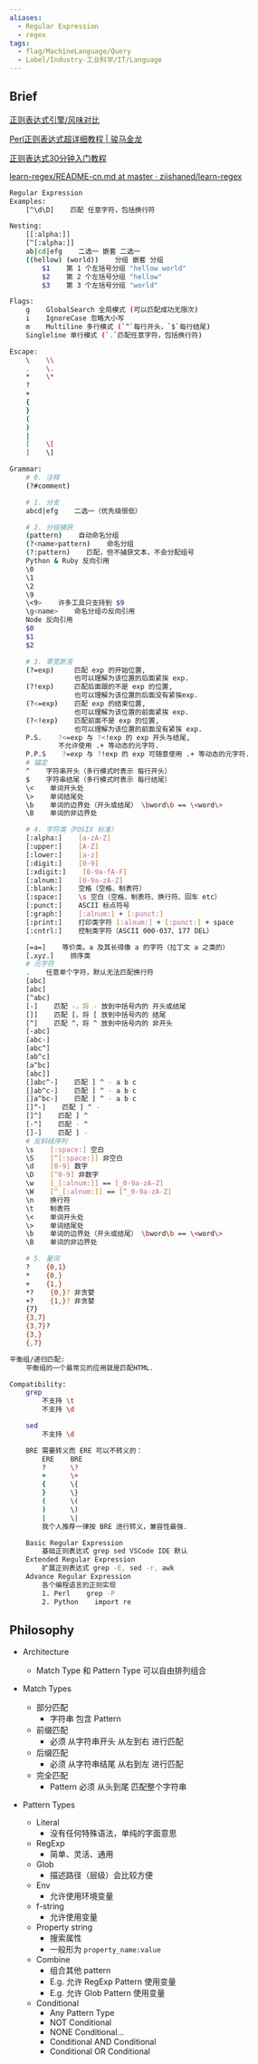 ```yaml
---
aliases:
  - Regular Expression
  - regex
tags:
  - flag/MachineLanguage/Query
  - Label/Industry-工业科学/IT/Language
---
```


## Brief

[正则表达式引擎/风味对比](https://deerchao.cn/tutorials/regex/diffs.html)

[Perl正则表达式超详细教程 | 骏马金龙](https://www.junmajinlong.com/perl/perl_re/)

[正则表达式30分钟入门教程](https://deerchao.cn/tutorials/regex/regex.htm)

[learn-regex/README-cn.md at master · ziishaned/learn-regex](https://github.com/ziishaned/learn-regex/blob/master/translations/README-cn.md)


```bash
Regular Expression
Examples:
    [^\d\D]    匹配 任意字符，包括换行符

Nesting:
    [[:alpha:]]
    [^[:alpha:]]
    ab|cd|efg    二选一 嵌套 二选一
    ((hellow) (world))    分组 嵌套 分组
        $1    第 1 个左括号分组 "hellow world"
        $2    第 2 个左括号分组 "hellow"
        $3    第 3 个左括号分组 "world"

Flags:
    g    GlobalSearch 全局模式 (可以匹配成功无限次)
    i    IgnoreCase 忽略大小写
    m    Multiline 多行模式 (`^`每行开头，`$`每行结尾)
    Singleline 单行模式 (`.`匹配任意字符，包括换行符)

Escape:
    \    \\
    .    \.
    *    \*
    ?
    +
    {
    }
    (
    )
    |
    [    \[
    ]    \]

Grammar:
    # 0. 注释
    (?#comment)

    # 1. 分支
    abcd|efg    二选一（优先级很低）

    # 2. 分组捕获
    (pattern)    自动命名分组
    (?<name>pattern)    命名分组
    (?:pattern)    匹配，但不捕获文本，不会分配组号
    Python & Ruby 反向引用
    \0
    \1
    \2
    \9
    \<9>    许多工具只支持到 $9
    \g<name>    命名分组の反向引用
    Node 反向引用
    $0
    $1
    $2

    # 3. 零宽断言
    (?=exp) 	匹配 exp 的开始位置,
                也可以理解为该位置的后面紧挨 exp.
    (?!exp) 	匹配后面跟的不是 exp 的位置,
                也可以理解为该位置的后面没有紧挨exp.
    (?<=exp) 	匹配 exp 的结束位置,
                也可以理解为该位置的前面紧挨 exp.
    (?<!exp) 	匹配前面不是 exp 的位置,
                也可以理解为该位置的前面没有紧挨 exp.
    P.S.    ?<=exp 与 ?<!exp 的 exp 开头与结尾,
            不允许使用 .+ 等动态的元字符.
    P.P.S    ?=exp 与 ?!exp 的 exp 可随意使用 .+ 等动态的元字符.
    # 锚定
    ^    字符串开头（多行模式时表示 每行开头）
    $    字符串结尾（多行模式时表示 每行结尾）
    \<    单词开头处
    \>    单词结尾处
    \b    单词的边界处（开头或结尾） \bword\b == \<word\>
    \B    单词的非边界处

    # 4. 字符类（POSIX 标准）
    [:alpha:]    [a-zA-Z]
    [:upper:]    [A-Z]
    [:lower:]    [a-z]
    [:digit:]    [0-9]
    [:xdigit:]    [0-9a-fA-F]
    [:alnum:]    [0-9a-zA-Z]
    [:blank:]    空格（空格、制表符）
    [:space:]    \s 空白（空格、制表符、换行符、回车 etc）
    [:punct:]    ASCII 标点符号
    [:graph:]    [:alnum:] + [:punct:]
    [:print:]    打印类字符 [:alnum:] + [:punct:] + space
    [:cntrl:]    控制类字符（ASCII 000-037、177 DEL）

    [=a=]    等价类。a 及其长得像 a 的字符（拉丁文 a 之类的）
    [.xyz.]    排序类
    # 元字符
    .    任意单个字符，默认无法匹配换行符
    [abc]
    [abc]
    [^abc]
    [-]    匹配 -，将 - 放到中括号内的 开头或结尾
    []]    匹配 [，将 [ 放到中括号内的 结尾
    [^]    匹配 ^，将 ^ 放到中括号内的 非开头
    [-abc]
    [abc-]
    [abc^]
    [ab^c]
    [a^bc]
    [abc]]
    []abc^-]    匹配 ] ^ - a b c
    []ab^c-]    匹配 ] ^ - a b c
    []a^bc-]    匹配 ] ^ - a b c
    []^-]    匹配 ] ^ -
    []^]    匹配 ] ^
    [-^]    匹配 - ^
    []-]    匹配 ] -
    # 反斜线序列
    \s    [:space:] 空白
    \S    [^[:space:]] 非空白
    \d    [0-9] 数字
    \D    [^0-9] 非数字
    \w    [_[:alnum:]] == [_0-9a-zA-Z]
    \W    [^_[:alnum:]] == [^_0-9a-zA-Z]
    \n    换行符
    \t    制表符
    \<    单词开头处
    \>    单词结尾处
    \b    单词的边界处（开头或结尾） \bword\b == \<word\>
    \B    单词的非边界处

    # 5. 量词
    ?    {0,1}
    *    {0,}
    +    {1,}
    *?    {0,}? 非贪婪
    +?    {1,}? 非贪婪
    {7}
    {3,7}
    {3,7}?
    {3,}
    {,7}

平衡组/递归匹配:
    平衡组的一个最常见的应用就是匹配HTML.

Compatibility:
    grep
        不支持 \t
        不支持 \d

    sed
        不支持 \d

    BRE 需要转义而 ERE 可以不转义的：
        ERE    BRE
        ?      \?
        +      \+
        {      \{
        }      \}
        (      \(
        )      \)
        |      \|
        我个人推荐一律按 BRE 进行转义，兼容性最强.

    Basic Regular Expression
        基础正则表达式 grep sed VSCode IDE 默认
    Extended Regular Expression
        扩展正则表达式 grep -E, sed -r, awk
    Advance Regular Expression
        各个编程语言的正则实现
        1. Perl    grep -P
        2. Python    import re

```

## Philosophy

- Architecture
    * Match Type 和 Pattern Type 可以自由排列组合

- Match Types
    * 部分匹配
        * 字符串 包含 Pattern
    * 前缀匹配
        - 必须 从字符串开头 从左到右 进行匹配
    * 后缀匹配
        - 必须 从字符串结尾 从右到左 进行匹配
    * 完全匹配
        - Pattern 必须 从头到尾 匹配整个字符串

- Pattern Types
    * Literal
        - 没有任何特殊语法，单纯的字面意思
    * RegExp
        - 简单、灵活、通用
    * Glob
        - 描述路径（层级）会比较方便
    * Env
        - 允许使用环境变量
    * f-string
        - 允许使用变量
    * Property string
        - 搜索属性
        - 一般形为 `property_name:value`
    * Combine
        - 组合其他 pattern
        - E.g. 允许 RegExp Pattern 使用变量
        - E.g. 允许 Glob Pattern 使用变量
    * Conditional
        * Any Pattern Type
        * NOT Conditional
        * NONE Conditional...
        * Conditional AND Conditional
        * Conditional OR Conditional
